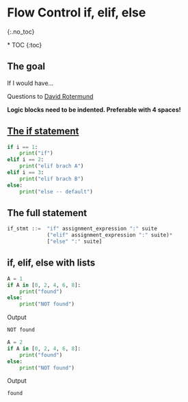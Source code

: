 # Flow Control if, elif, else
{:.no_toc}

<nav markdown="1" class="toc-class">
* TOC
{:toc}
</nav>

## The goal

If I would have... 

Questions to [David Rotermund](mailto:davrot@uni-bremen.de)

**Logic blocks need to be indented.​ Preferable with 4 spaces!**

## [The if statement](https://docs.python.org/3/reference/compound_stmts.html#the-if-statement)

```python
if i == 1:​
    print("if")​
elif i == 2:​
    print("elif brach A")​
elif i == 3:​
    print("elif brach B")​
else:​
    print("else -- default")​
```

## The full statement

```python
if_stmt ::=  "if" assignment_expression ":" suite
             ("elif" assignment_expression ":" suite)*
             ["else" ":" suite]
```

## if, elif, else with lists

```python
A = 1​
if A in [0, 2, 4, 6, 8]:​
    print("found")​
else:​
    print("NOT found")​
```

Output 

```python
NOT found
```

```python
A = 2
if A in [0, 2, 4, 6, 8]:​
    print("found")​
else:​
    print("NOT found")​
```

Output 

```python
found
```
